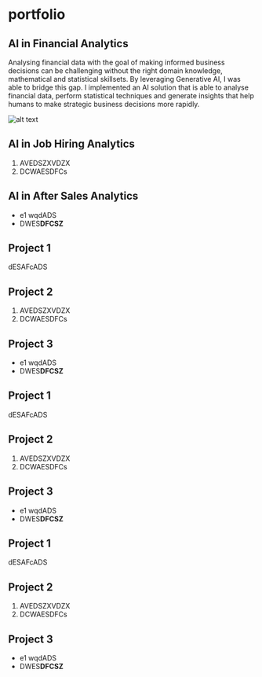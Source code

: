 # portfolio

## AI in Financial Analytics
Analysing financial data with the goal of making informed business decisions can be challenging without the right domain knowledge, mathematical and statistical skillsets. By leveraging Generative AI, I was able to bridge this gap. I implemented an AI solution that is able to analyse financial data, perform statistical techniques and generate insights that help humans to make strategic business decisions more rapidly.

![alt text]([http://url/to/img.png](https://chingfhen.github.io/portfolio/logo0.jpg))


## AI in Job Hiring Analytics
1. AVEDSZXVDZX
2. DCWAESDFCs


## AI in After Sales Analytics 
- e1  wqdADS
- DWES**DFCSZ**

## Project 1
dESAFcADS

## Project 2
1. AVEDSZXVDZX
2. DCWAESDFCs


## Project 3
- e1  wqdADS
- DWES**DFCSZ**

## Project 1
dESAFcADS

## Project 2
1. AVEDSZXVDZX
2. DCWAESDFCs


## Project 3
- e1  wqdADS
- DWES**DFCSZ**

## Project 1
dESAFcADS

## Project 2
1. AVEDSZXVDZX
2. DCWAESDFCs


## Project 3
- e1  wqdADS
- DWES**DFCSZ**

